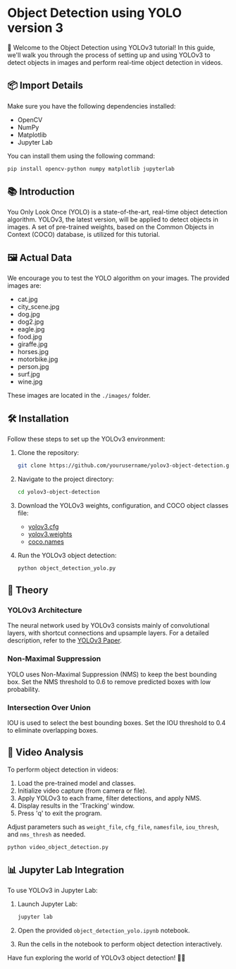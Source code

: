 # Object Detection using YOLO version 3

🚀 Welcome to the Object Detection using YOLOv3 tutorial! In this guide, we'll walk you through the process of setting up and using YOLOv3 to detect objects in images and perform real-time object detection in videos.

## 📦 Import Details

Make sure you have the following dependencies installed:

- OpenCV
- NumPy
- Matplotlib
- Jupyter Lab

You can install them using the following command:

```bash
pip install opencv-python numpy matplotlib jupyterlab
```

## 📚 Introduction

You Only Look Once (YOLO) is a state-of-the-art, real-time object detection algorithm. YOLOv3, the latest version, will be applied to detect objects in images. A set of pre-trained weights, based on the Common Objects in Context (COCO) database, is utilized for this tutorial.

## 🖼️ Actual Data

We encourage you to test the YOLO algorithm on your images. The provided images are:

- cat.jpg
- city_scene.jpg
- dog.jpg
- dog2.jpg
- eagle.jpg
- food.jpg
- giraffe.jpg
- horses.jpg
- motorbike.jpg
- person.jpg
- surf.jpg
- wine.jpg

These images are located in the `./images/` folder.

## 🛠️ Installation

Follow these steps to set up the YOLOv3 environment:

1. Clone the repository:

   ```bash
   git clone https://github.com/yourusername/yolov3-object-detection.git
   ```

2. Navigate to the project directory:

   ```bash
   cd yolov3-object-detection
   ```

3. Download the YOLOv3 weights, configuration, and COCO object classes file:

   - [yolov3.cfg](link-to-yolov3.cfg)
   - [yolov3.weights](link-to-yolov3.weights)
   - [coco.names](link-to-coco.names)

4. Run the YOLOv3 object detection:

   ```bash
   python object_detection_yolo.py
   ```

## 🤖 Theory

### YOLOv3 Architecture

The neural network used by YOLOv3 consists mainly of convolutional layers, with shortcut connections and upsample layers. For a detailed description, refer to the [YOLOv3 Paper](link-to-yolov3-paper).

### Non-Maximal Suppression

YOLO uses Non-Maximal Suppression (NMS) to keep the best bounding box. Set the NMS threshold to 0.6 to remove predicted boxes with low probability.

### Intersection Over Union

IOU is used to select the best bounding boxes. Set the IOU threshold to 0.4 to eliminate overlapping boxes.

## 🎥 Video Analysis

To perform object detection in videos:

1. Load the pre-trained model and classes.
2. Initialize video capture (from camera or file).
3. Apply YOLOv3 to each frame, filter detections, and apply NMS.
4. Display results in the 'Tracking' window.
5. Press 'q' to exit the program.

Adjust parameters such as `weight_file`, `cfg_file`, `namesfile`, `iou_thresh`, and `nms_thresh` as needed.

```bash
python video_object_detection.py
```

## 📊 Jupyter Lab Integration

To use YOLOv3 in Jupyter Lab:

1. Launch Jupyter Lab:

   ```bash
   jupyter lab
   ```

2. Open the provided `object_detection_yolo.ipynb` notebook.

3. Run the cells in the notebook to perform object detection interactively.

Have fun exploring the world of YOLOv3 object detection! 🕵️‍♂️
